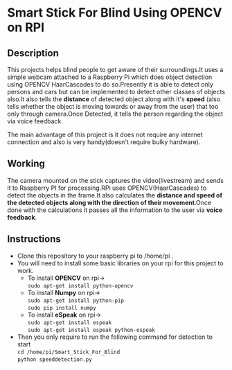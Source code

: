 # **Smart Stick For Blind Using OPENCV on RPI**


## Description

This projects helps blind people to get aware of their surroundings.It uses a simple webcam attached to a Raspberry Pi which does object detection using OPENCV HaarCascades to do so.Presently it is able to detect only persons and cars but can be implemented to detect other classes of objects also.It also tells the **distance** of detected object along with it's **speed** (also tells whether the object is moving towards or away from the user) that too only through camera.Once Detected, it tells the person regarding the object via voice feedback. 

The main advantage of this project is it does not require any internet connection and also is very handy(doesn't require bulky hardware).

## Working

The camera mounted on the stick captures the video(livestream) and sends it to Raspberry PI for processing.RPi uses OPENCV(HaarCascades) to detect the objects in the frame.It also calculates the **distance and speed of the detected objects along with the direction of their movement**.Once done with the calculations it passes all the information to the user via **voice feedback**.

## Instructions
* Clone this repository to your raspberry pi to  /home/pi .  
* You will need to install some basic libraries on your rpi for this project to work.  
    * To install **OPENCV** on rpi->   
        ``` sudo apt-get install python-opencv  ```     
    * To install **Numpy** on rpi->  
        ``` sudo apt-get install python-pip  ```       
        ``` sudo pip install numpy  ```      
    * To install **eSpeak** on rpi->  
        ``` sudo apt-get install espeak  ```      
        ``` sudo apt-get install espeak python-espeak  ```        
* Then you only require to run the following command for detection to start  
        ``` cd /home/pi/Smart_Stick_For_Blind  ```        
        ``` python speeddetection.py  ```        
